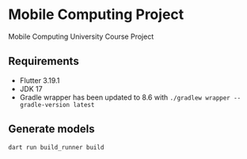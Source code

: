 # Mobile Computing Project

Mobile Computing University Course Project

## Requirements
- Flutter 3.19.1
- JDK 17
- Gradle wrapper has been updated to 8.6 with `./gradlew wrapper --gradle-version latest`

## Generate models
`dart run build_runner build`